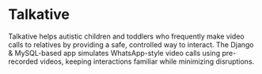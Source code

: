 # Talkative
Talkative helps autistic children and toddlers who frequently make video calls to relatives by providing a safe, controlled way to interact. The Django &amp; MySQL-based app simulates WhatsApp-style video calls using pre-recorded videos, keeping interactions familiar while minimizing disruptions.
